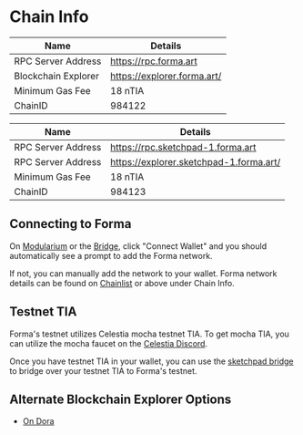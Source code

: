 # Chain Info

| Name | Details |
|---|---|
| RPC Server Address |    https://rpc.forma.art          
| Blockchain Explorer |   https://explorer.forma.art/         
| Minimum Gas Fee |    18 nTIA    
| ChainID         |    984122        

| Name | Details |
|---|---|
| RPC Server Address |    https://rpc.sketchpad-1.forma.art        
| RPC Server Address |    https://explorer.sketchpad-1.forma.art/             
| Minimum Gas Fee |    18 nTIA     
| ChainID         |    984123    


## Connecting to Forma

On [Modularium](https://modularium.art/) or the [Bridge](https://bridge.forma.art/), click "Connect Wallet" and you should automatically see a prompt to add the Forma network.

If not, you can manually add the network to your wallet. Forma network details can be found on [Chainlist](https://chainlist.org/chain/984122) or above under Chain Info.

## Testnet TIA
Forma's testnet utilizes Celestia mocha testnet TIA. To get mocha TIA, you can utilize the mocha faucet on the [Celestia Discord](https://discord.com/channels/638338779505229824/978986404640079873).

Once you have testnet TIA in your wallet, you can use the [sketchpad bridge](https://bridge.sketchpad-1.forma.art/) to bridge over your testnet TIA to Forma's testnet.

## Alternate Blockchain Explorer Options
- [On Dora](https://www.ondora.xyz/network/forma)

